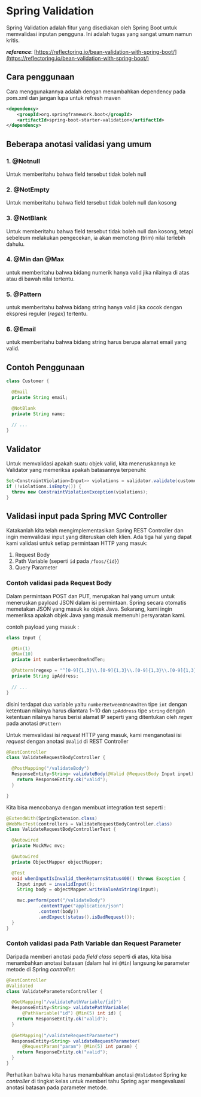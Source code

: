# Spring Validation

Spring Validation adalah fitur yang disediakan oleh Spring Boot untuk memvalidasi inputan pengguna. Ini adalah tugas yang sangat umum namun kritis.

**_reference_**: [https://reflectoring.io/bean-validation-with-spring-boot/](https://reflectoring.io/bean-validation-with-spring-boot/)

## Cara penggunaan
Cara menggunakannya adalah dengan menambahkan dependency pada pom.xml dan jangan lupa untuk refresh maven
```xml 
<dependency>
    <groupId>org.springframework.boot</groupId>
    <artifactId>spring-boot-starter-validation</artifactId>
</dependency>
```

## Beberapa anotasi validasi yang umum
### 1. @Notnull
Untuk memberitahu bahwa field tersebut tidak boleh null
### 2. @NotEmpty
Untuk memberitahu bahwa field tersebut tidak boleh null dan kosong
### 3. @NotBlank
Untuk memberitahu bahwa field tersebut tidak boleh null dan kosong, tetapi sebeleum melakukan pengecekan, ia akan memotong (trim) nilai terlebih dahulu.
### 4. @Min dan @Max
untuk memberitahu bahwa bidang numerik hanya valid jika nilainya di atas atau di bawah nilai tertentu.
### 5. @Pattern
untuk memberitahu bahwa bidang string hanya valid jika cocok dengan ekspresi reguler (_regex_) tertentu.
### 6. @Email
untuk memberitahu bahwa bidang string harus berupa alamat email yang valid.

## Contoh Penggunaan
```java
class Customer {

  @Email
  private String email;

  @NotBlank
  private String name;
  
  // ...
}
```

## Validator
Untuk memvalidasi apakah suatu objek valid, kita meneruskannya ke Validator yang memeriksa apakah batasannya terpenuhi:
```java
Set<ConstraintViolation<Input>> violations = validator.validate(customer);
if (!violations.isEmpty()) {
  throw new ConstraintViolationException(violations);
}
```

## Validasi input pada Spring MVC Controller
Katakanlah kita telah mengimplementasikan Spring REST Controller dan ingin memvalidasi input yang diteruskan oleh klien. Ada tiga hal yang dapat kami validasi untuk setiap permintaan HTTP yang masuk:
1. Request Body
2. Path Variable (seperti `id` pada `/foos/{id}`)
3. Query Parameter


### Contoh validasi pada Request Body
Dalam permintaan POST dan PUT, merupakan hal yang umum untuk meneruskan payload JSON dalam isi permintaan. Spring secara otomatis memetakan JSON yang masuk ke objek Java. Sekarang, kami ingin memeriksa apakah objek Java yang masuk memenuhi persyaratan kami.

contoh payload yang masuk :
```java
class Input {

  @Min(1)
  @Max(10)
  private int numberBetweenOneAndTen;

  @Pattern(regexp = "^[0-9]{1,3}\\.[0-9]{1,3}\\.[0-9]{1,3}\\.[0-9]{1,3}$")
  private String ipAddress;
  
  // ...
}
```

disini terdapat dua variable yaitu `numberBetweenOneAndTen` tipe `int` dengan ketentuan nilainya harus diantara 1~10 dan `ipAddress` tipe `string` dengan ketentuan nilainya harus berisi alamat IP seperti yang ditentukan oleh _regex_ pada anotasi `@Pattern` 


Untuk memvalidasi isi _request_ HTTP yang masuk, kami menganotasi isi _request_ dengan anotasi `@Valid` di REST Controller
```java
@RestController
class ValidateRequestBodyController {

  @PostMapping("/validateBody")
  ResponseEntity<String> validateBody(@Valid @RequestBody Input input) {
    return ResponseEntity.ok("valid");
  }

}
```

Kita bisa mencobanya dengan membuat integration test seperti :
```java
@ExtendWith(SpringExtension.class)
@WebMvcTest(controllers = ValidateRequestBodyController.class)
class ValidateRequestBodyControllerTest {

  @Autowired
  private MockMvc mvc;

  @Autowired
  private ObjectMapper objectMapper;

  @Test
  void whenInputIsInvalid_thenReturnsStatus400() throws Exception {
    Input input = invalidInput();
    String body = objectMapper.writeValueAsString(input);

    mvc.perform(post("/validateBody")
            .contentType("application/json")
            .content(body))
            .andExpect(status().isBadRequest());
  }
}
```

### Contoh validasi pada Path Variable dan Request Parameter

Daripada memberi anotasi pada _field_ _class_ seperti di atas, kita bisa menambahkan anotasi batasan (dalam hal ini `@Min`) langsung ke parameter metode di Spring _controller_:

```java
@RestController
@Validated
class ValidateParametersController {

  @GetMapping("/validatePathVariable/{id}")
  ResponseEntity<String> validatePathVariable(
      @PathVariable("id") @Min(5) int id) {
    return ResponseEntity.ok("valid");
  }
  
  @GetMapping("/validateRequestParameter")
  ResponseEntity<String> validateRequestParameter(
      @RequestParam("param") @Min(5) int param) { 
    return ResponseEntity.ok("valid");
  }
}
```

Perhatikan bahwa kita harus menambahkan anotasi `@Validated` Spring ke _controller_ di tingkat kelas untuk memberi tahu Spring agar mengevaluasi anotasi batasan pada parameter metode.